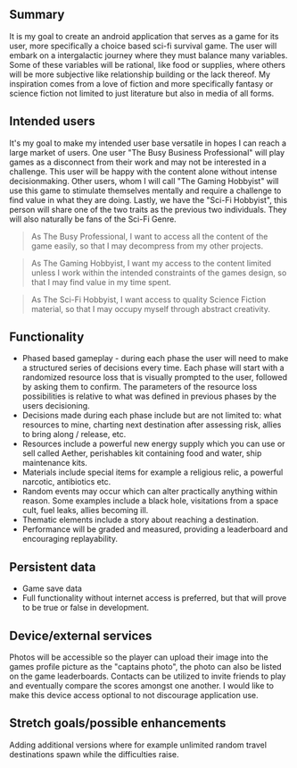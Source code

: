 ## Summary

It is my goal to create an android application that serves as a game for its user, more specifically a choice based sci-fi survival game. The user will embark on a intergalactic journey where they must balance many variables. Some of these variables will be rational, like food or supplies, where others will be more subjective like relationship building or the lack thereof. My inspiration comes from a love of fiction and more specifically fantasy or science fiction not limited to just literature but also in media of all forms. 

## Intended users

It's my goal to make my intended user base versatile in hopes I can reach a large market of users. 
One user "The Busy Business Professional" will play games as a disconnect from their work and may not
be interested in a challenge. This user will be happy with the content alone without intense decisionmaking.
Other users, whom I will call "The Gaming Hobbyist" will use this game to stimulate themselves mentally and require a challenge to find value in
what they are doing. Lastly, we have the "Sci-Fi Hobbyist", this person will share one of the two traits as the previous two individuals.
They will also naturally be fans of the Sci-Fi Genre. 

> As The Busy Professional, I want to access all the content of the game easily, so that I may decompress from my other projects.

> As The Gaming Hobbyist, I want my access to the content limited unless I work within the intended constraints of the games design, so that I may find value in my time spent.

> As The Sci-Fi Hobbyist, I want access to quality Science Fiction material, so that I may occupy myself through abstract creativity.


## Functionality
+ Phased based gameplay - during each phase the user will need to make a structured series of decisions every time. Each phase will start with a randomized resource loss that is visually prompted to the user, followed by asking them to confirm. The parameters of the resource loss possibilities is relative to what was defined in previous phases by the users decisioning.
+ Decisions made during each phase include but are not limited to: what resources to mine, charting next destination after assessing risk, allies to bring along / release, etc.
+ Resources include a powerful new energy supply which you can use or sell called Aether, perishables kit containing food and water, ship maintenance kits.
+ Materials include special items for example a religious relic, a powerful narcotic, antibiotics etc.    
+ Random events may occur which can alter practically anything within reason. Some examples include a black hole, visitations from a space cult, fuel leaks, allies becoming ill.
+ Thematic elements include a story about reaching a destination. 
+ Performance will be graded and measured, providing a leaderboard and encouraging replayability. 

## Persistent data

+ Game save data
+ Full functionality without internet access is preferred, but that will prove to be true or false in development.
    
## Device/external services

Photos will be accessible so the player can upload their image into the games profile picture as the "captains photo", the photo can also be listed on the game leaderboards. Contacts can be utilized to invite friends to play and eventually compare the scores amongst one another. I would like to make this device access optional to not discourage application use. 

## Stretch goals/possible enhancements 

Adding additional versions where for example unlimited random travel destinations spawn while the difficulties raise.  
